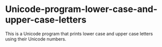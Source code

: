 # Unicode-program-lower-case-and-upper-case-letters
This is a Unicode program that prints lower case and upper case letters using their Unicode numbers.
